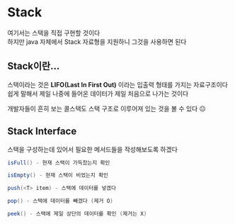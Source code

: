 # Stack
여기서는 스택을 직접 구현할 것이다</br>
하지만 java 자체에서 Stack 자료형을 지원하니 그것을 사용하면 된다</br>

## Stack이란...
스택이라는 것은 **LIFO(Last In First Out)** 이라는 입출력 형태를 가지는 자료구조이다</br>
쉽게 말해서 제일 나중에 들어온 데이터가 제일 처음으로 나가는 것이다

개발자들이 흔히 보는 콜스택도 스택 구조로 이루어져 있는 것을 볼 수 있다 :neutral_face:

## Stack Interface
스택을 구성하는데 있어서 필요한 메서드들을 작성해보도록 하겠다
~~~ java
isFull() - 현재 스택이 가득찼는지 확인

isEmpty() - 현재 스택이 비었는지 확인

push(<T> item) - 스택에 데이터를 넣겠다

pop() - 스택에 데이터를 빼겠다 (제거 O)

peek() - 스택에 제일 상단의 데이터를 확인 (제거는 X)
~~~
